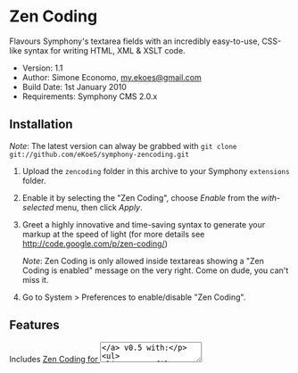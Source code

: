 # Zen Coding

Flavours Symphony's textarea fields with an incredibly easy-to-use, CSS-like syntax for writing HTML, XML & XSLT code.

- Version: 1.1
- Author: Simone Economo, my.ekoes@gmail.com
- Build Date: 1st January 2010
- Requirements: Symphony CMS 2.0.x

## Installation

_Note_: The latest version can alway be grabbed with `git clone git://github.com/eKoeS/symphony-zencoding.git`

1. Upload the `zencoding` folder in this archive to your Symphony `extensions` folder.
2. Enable it by selecting the "Zen Coding", choose _Enable_ from the _with-selected_ menu, then click _Apply_.
3. Greet a highly innovative and time-saving syntax to generate your markup at the speed of light (for more details see <http://code.google.com/p/zen-coding/>)
   
   _Note_: Zen Coding is only allowed inside textareas showing a "Zen Coding is enabled" message on the very right. Come on dude, you can't miss it.
4. Go to System > Preferences to enable/disable "Zen Coding".

## Features

Includes [Zen Coding for <textarea>](http://zen-coding.ru/textarea/) v0.5 with:

* XSLT Profile enabled
* Tabs enabled (press `[Tab]` key to indent)
* Formatted line breaks enabled (auto-indentation of lines when hitting `[Enter]` key)

## Shortcuts

Meta+E
:  Expand Abbreviation

Meta+D
:  Balance Tag Outward

Shift+Meta+D
:  Balance Tag Inward

Shift+Meta+A
:  Wrap With Abbreviation

Ctrl+Alt+→
:  Next Edit Point

Ctrl+Alt+←
:  Previous Edit Point

Meta+L
:  Select Line

## Resources & Further readings

* [Zen Coding on Google Code](http://code.google.com/p/zen-coding/)
* [Zen HTML elements](http://code.google.com/p/zen-coding/wiki/ZenHTMLElementsEn)
* [Zen HTML selectors](http://code.google.com/p/zen-coding/wiki/ZenHTMLSelectorsEn)
* [«Zen Coding: A Speedy Way To Write HTML/CSS Code», on Smashing Magazine](http://www.smashingmagazine.com/2009/11/21/zen-coding-a-new-way-to-write-html-code/)

## Change log

### Version 1.1.0, 1st January 2010: 

- New settings in your preferences will let you choose which textarea fields you want Zen Coding enabled in.

### Version 1.0.0, 27th December 2009: 

- Initial release.
